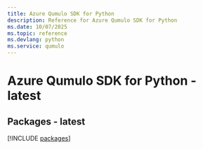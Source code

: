 ```yaml
---
title: Azure Qumulo SDK for Python
description: Reference for Azure Qumulo SDK for Python
ms.date: 10/07/2025
ms.topic: reference
ms.devlang: python
ms.service: qumulo
---
```

# Azure Qumulo SDK for Python - latest
## Packages - latest
[!INCLUDE [packages](qumulo-index.md)]